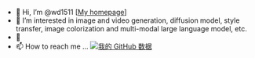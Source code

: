 - 👋 Hi, I’m @wd1511 [[My homepage](https://wd1511.github.io)]
- 👀 I’m interested in image and video generation, diffusion model, style transfer, image colorization and multi-modal large language model, etc. 
- 💞️ 
- 📫 How to reach me ...
[![我的 GitHub 数据](https://github-readme-stats.vercel.app/api?username=wd1511)]()
